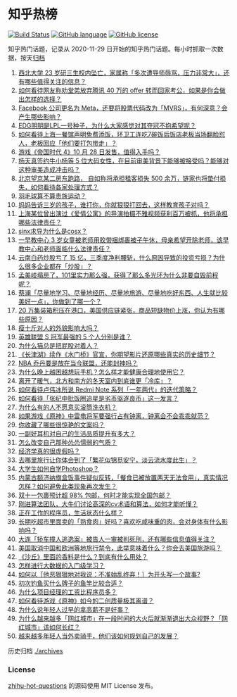 # 知乎热榜
[![Build Status](https://github.com/ToWeLong/zhihu-hot-questions/workflows/CI/badge.svg)](https://github.com/ToWeLong/zhihu-hot-questions/actions)
[![GitHub language](https://img.shields.io/badge/language-golang-orange.svg)](https://golang.org/)
[![GitHub license](https://img.shields.io/github/license/ToWeLong/zhihu-hot-questions)](https://github.com/ToWeLong/zhihu-hot-questions/blob/main/LICENSE)

知乎热门话题，记录从 2020-11-29 日开始的知乎热门话题。每小时抓取一次数据，按天[归档](./archives)

<!-- BEGIN -->

1. [西北大学 23 岁研三生校内坠亡，家属称「多次遭导师辱骂，压力非常大」，还有哪些值得关注的信息？](https://www.zhihu.com/question/495105171)
1. [如何看待网友称劝堂弟放弃腾讯 40 万的 offer 转而回家考公，如果是你会做出怎样的选择？](https://www.zhihu.com/question/494706598)
1. [Facebook 公司更名为 Meta，还要将股票代码改为「MVRS」，有何深意？会产生哪些影响？](https://www.zhihu.com/question/495192424)
1. [EDG明明是LPL一号种子，为什么大家感觉对其夺冠不抱希望呢？](https://www.zhihu.com/question/494713768)
1. [如何看待上海一餐馆声明免费添饭，环卫工连吃7碗饭后饭店老板当场翻脸怼人，老板回应「他们要打包带走」？](https://www.zhihu.com/question/495059975)
1. [游戏《帝国时代 4》10 月 28 日发售，值得入手吗？](https://www.zhihu.com/question/494477095)
1. [杨天真签约牛小杨等 5 位大码女性，在目前审美背景下能够被接受吗？能够对这种审美造成冲击吗？](https://www.zhihu.com/question/495136577)
1. [北京望京某二房东跑路， 自如称将承担租客损失 500 余万，链家也将垫付损失，如何看待各家处理方式？](https://www.zhihu.com/question/495075345)
1. [羽毛球算不算贵族运动？](https://www.zhihu.com/question/494571617)
1. [妈妈告诉三岁的孩子，谁打你，你就狠狠打回去，这样教育孩子对吗？](https://www.zhihu.com/question/494751778)
1. [上海某位曾出演过《爱情公寓》的导演拍摄不雅视频获利百万被抓，他将承担哪些法律责任？](https://www.zhihu.com/question/495136246)
1. [sinx求导为什么是cosx？](https://www.zhihu.com/question/431170314)
1. [一早教中心 3 岁女童被老师用胶带捆绑裹被子午休，母亲希望开除老师，该早教中心和老师面临什么法律责任？](https://www.zhihu.com/question/495000512)
1. [云南白药炒股亏了 15 亿，三季度净利腰斩，什么原因导致的投资亏损？为什么很多企业都在「炒股」？](https://www.zhihu.com/question/495004398)
1. [孟美岐塌房了，101里实力那么强，获得了那么多光环为什么非要自毁前程呢？](https://www.zhihu.com/question/494417194)
1. [蔡澜「尽量地学习、尽量地经历、尽量地旅游、尽量地吃好东西、人生就比较美好一点」，你做到了哪一个？](https://www.zhihu.com/question/494470638)
1. [20 万集装箱积压在港口，美国供应链紧张，商品短缺物价上涨，你认为有哪些原因？](https://www.zhihu.com/question/494685861)
1. [瘦十斤对人的外貌影响大吗？](https://www.zhihu.com/question/35846120)
1. [英雄联盟 S 冠军最强的 5 个人分别是谁？](https://www.zhihu.com/question/494407063)
1. [为什么猫总是把屁股对着人？](https://www.zhihu.com/question/346208731)
1. [《长津湖》续作《水门桥》官宣，你期望影片还原哪些真实的历史细节？](https://www.zhihu.com/question/495132702)
1. [NBA 乔丹要是放在当今联盟，还能封神吗？](https://www.zhihu.com/question/494003731)
1. [为什么晚上越困越想玩手机？怎么样才能健康合理地使用它？](https://www.zhihu.com/question/494666732)
1. [离开了暖气，北方和南方的冬天室内到底谁更「冷库」？](https://www.zhihu.com/question/495078370)
1. [如何看待卢伟冰所说 Redmi Note 系列「一年两代」的迭代策略？](https://www.zhihu.com/question/494744435)
1. [如何看待「张纪中批饭圈追星是劣币驱逐良币」这一发言？](https://www.zhihu.com/question/494990163)
1. [为什么有的人不愿意买滚筒洗衣机？](https://www.zhihu.com/question/393287010)
1. [如果游戏《原神》中雷电将军要强行占有钟离，钟离会不会乖乖就范？](https://www.zhihu.com/question/493888464)
1. [你收藏了哪些很惊艳的文案吗？](https://www.zhihu.com/question/487377112)
1. [一副好耳机对自己的生活品质提升有多大？](https://www.zhihu.com/question/23220398)
1. [怎么改变自己那种怂怂懦弱的气质？](https://www.zhihu.com/question/494092149)
1. [经济学真的很虚假吗？](https://www.zhihu.com/question/306024064)
1. [去哪里旅行让你体会到了「繁花似锦觅安宁，淡云流水度此生」？](https://www.zhihu.com/question/494839412)
1. [大学生如何自学Photoshop？](https://www.zhihu.com/question/285720498)
1. [内蒙古额济纳旗盒饭事件疑似反转，「餐食已被放置两天无法食用」，真实情况怎样？如何避免此类现象再次发生？](https://www.zhihu.com/question/494921226)
1. [双十一包裹预计超 98% 包邮，何时才能实现全国包邮？](https://www.zhihu.com/question/495020063)
1. [刚进算法团队，大牛们讨论高深的cv术语和算法，如何才能听懂？](https://www.zhihu.com/question/469612040)
1. [正在工作的程序员，生活状态什么样？](https://www.zhihu.com/question/61624754)
1. [长期吃超市里面卖的「熟食肉」好吗？喜欢吃咸味重的肉，会对身体有什么影响吗？](https://www.zhihu.com/question/492526714)
1. [大连「轿车撞人逃逸案」被告人一审被判死刑，还有哪些信息值得关注？](https://www.zhihu.com/question/495227151)
1. [美国取消中国和欧洲等地旅行禁令，此举意味着什么？你会去美国旅游吗？](https://www.zhihu.com/question/494653257)
1. [《沙丘》里面的香料是什么？到底有什么用处？](https://www.zhihu.com/question/494223163)
1. [怎样进行大数据的入门级学习？](https://www.zhihu.com/question/24761255)
1. [如何以［他恶狠狠地对我说：不准始乱终弃！］为开头写一个故事?](https://www.zhihu.com/question/458410036)
1. [初次钓鱼买什么牌子的鱼竿比较合适？](https://www.zhihu.com/question/384592361)
1. [为什么项目经理的工资比程序员多？](https://www.zhihu.com/question/491218290)
1. [如何看待游戏《原神》如今的二创质量极其离谱？](https://www.zhihu.com/question/492113293)
1. [为什么说年轻人过早的拿高薪不是好事？](https://www.zhihu.com/question/494333906)
1. [为什么越来越多「网红城市」在一段时间的大火后就渐渐退出大众视野？「网红城市」该如何长红？](https://www.zhihu.com/question/494806365)
1. [越来越多年轻人当外卖骑手，他们该如何规划自己的发展？](https://www.zhihu.com/question/494907222)

<!-- END -->

历史归档 [./archives](./archives)


### License
[zhihu-hot-questions](https://github.com/towelong/zhihu-hot-questions) 的源码使用 MIT License 发布。